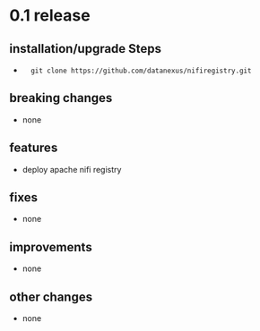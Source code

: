 # 0.1 release 

## installation/upgrade Steps
*       git clone https://github.com/datanexus/nifiregistry.git

## breaking changes
* none

## features
* deploy apache nifi registry

## fixes
* none

## improvements
* none

## other changes
* none
